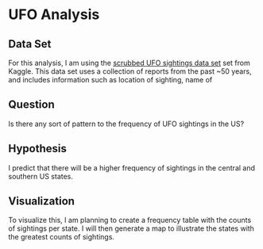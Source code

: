 # UFO Analysis

## Data Set

For this analysis, I am using the [scrubbed UFO sightings data set](https://www.kaggle.com/NUFORC/ufo-sightings) set from Kaggle. This data set uses a collection of reports from the past ~50 years, and includes information such as location of sighting, name of  

## Question

Is there any sort of pattern to the frequency of UFO sightings in the US? 

## Hypothesis

I predict that there will be a higher frequency of sightings in the central and southern US states. 

## Visualization

To visualize this, I am planning to create a frequency table with the counts of sightings per state. I will then generate a map to illustrate the states with the greatest counts of sightings.

